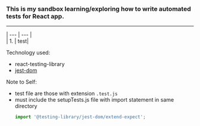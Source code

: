 ### This is my sandbox learning/exploring how to write automated tests for React app.
---

| --- | --- |  
| 1.  | test|

Technology used:
- react-testing-library 
- [jest-dom](https://github.com/testing-library/jest-dom)

Note to Self:
- test file are those with extension `.test.js`
- must include the setupTests.js file with import statement in same directory
    ```js
    import '@testing-library/jest-dom/extend-expect';
    ```